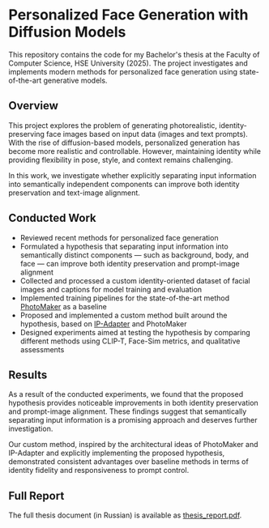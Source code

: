 # Personalized Face Generation with Diffusion Models

This repository contains the code for my Bachelor's thesis at the Faculty of Computer Science, HSE University (2025). The project investigates and implements modern methods for personalized face generation using state-of-the-art generative models.


## Overview

This project explores the problem of generating photorealistic, identity-preserving face images based on input data (images and text prompts). With the rise of diffusion-based models, personalized generation has become more realistic and controllable. However, maintaining identity while providing flexibility in pose, style, and context remains challenging.

In this work, we investigate whether explicitly separating input information into semantically independent components can improve both identity preservation and text-image alignment.&#x20;


## Conducted Work

- Reviewed recent methods for personalized face generation
- Formulated a hypothesis that separating input information into semantically distinct components — such as background, body, and face — can improve both identity preservation and prompt-image alignment
- Collected and processed a custom identity-oriented dataset of facial images and captions for model training and evaluation
- Implemented training pipelines for the state-of-the-art method [PhotoMaker](https://arxiv.org/abs/2312.04461) as a baseline
- Proposed and implemented a custom method built around the hypothesis, based on [IP-Adapter](https://arxiv.org/abs/2308.06721) and PhotoMaker
- Designed experiments aimed at testing the hypothesis by comparing different methods using CLIP-T, Face-Sim metrics, and qualitative assessments


## Results

As a result of the conducted experiments, we found that the proposed hypothesis provides noticeable improvements in both identity preservation and prompt-image alignment. These findings suggest that semantically separating input information is a promising approach and deserves further investigation.

Our custom method, inspired by the architectural ideas of PhotoMaker and IP-Adapter and explicitly implementing the proposed hypothesis, demonstrated consistent advantages over baseline methods in terms of identity fidelity and responsiveness to prompt control.


## Full Report

The full thesis document (in Russian) is available as [thesis\_report.pdf](./thesis_report.pdf).

